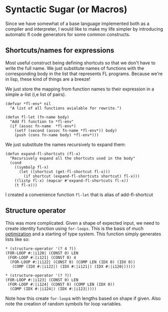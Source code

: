 # Syntactic Sugar (or Macros)

Since we have somewhat of a base language implemented both as a compiler and interpreter, I would like to make my life simpler by introducing automatic fl code generators for some common constructs.

## Shortcuts/names for expressions

Most useful construct being defining shortcuts so that we don't have to write the full name. We just substitute names of functions with the corresponding body in the list that represents FL programs. Because we're in lisp, these kind of things are a breeze!

We just store the mapping from function names to their expression in a simple a-list (i,e list of pairs).

```common_lisp
(defvar *fl-env* nil
  "A list of all functions avialable for rewrite.")

(defun fl-let (fn-name body)
  "Add fl function to *fl-env"
  (if (assoc fn-name  *fl-env*)
    (setf (second (assoc fn-name *fl-env*)) body)
    (push (cons fn-name body) *fl-env*)))
```

We just substitute the names recursively to expand them:

```common_lisp
(defun expand-fl-shortcuts (fl-x)
  "Recursively expand all the shortcuts used in the body"
  (cond
    ((symbolp fl-x) 
      (let ((shortcut (get-fl-shortcut fl-x)))
        (if shortcut (expand-fl-shortcuts shortcut) fl-x)))
    ((listp fl-x) (mapcar #'expand-fl-shortcuts fl-x))
    (t fl-x)))
```

I created a convenience function `fl-let` that is alias of add-fl-shortcut


## Structure operator

This was more complicated. Given a shape of expected input, we need to create identity function using `for-loops`. This is the basis of much [optimization](./optimizer.md) and a starting of type system. This function simply generates lists like so:

```common_lisp
* (structure-operator '(? 4 ?))
(FOR-LOOP #:|i120| (CONST 0) LEN
 (FOR-LOOP #:|i121| (CONST 0) 4
  (FOR-LOOP #:|i122| (CONST 0) (COMP LEN (IDX 0) (IDX 0))
   (COMP (IDX #:|i122|) (IDX #:|i121|) (IDX #:|i120|)))))

* (structure-operator '(? ?))
(FOR-LOOP #:|i123| (CONST 0) LEN
 (FOR-LOOP #:|i124| (CONST 0) (COMP LEN (IDX 0))
  (COMP (IDX #:|i124|) (IDX #:|i123|))))
```

Note how this create `for-loop`s with lengths based on shape if given. Also note the creation of random symbols for loop variables.